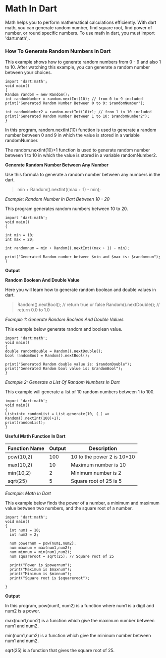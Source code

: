 # Math In Dart
Math helps you to perform mathematical calculations efficiently. With dart math, you can generate random number, find square root, find power of number, or round specific numbers. To use math in dart, you must import 'dart:math';.

### How To Generate Random Numbers In Dart
This example shows how to generate random numbers from 0 - 9 and also 1 to 10. After watching this example, you can generate a random number between your choices.

```
import 'dart:math';
void main()
{
Random random = new Random();
int randomNumber = random.nextInt(10); // from 0 to 9 included
print("Generated Random Number Between 0 to 9: $randomNumber");
  
int randomNumber2 = random.nextInt(10)+1; // from 1 to 10 included  
print("Generated Random Number Between 1 to 10: $randomNumber2"); 
}
```

In this program, random.nextInt(10) function is used to generate a random number between 0 and 9 in which the value is stored in a variable randomNumber.

The random.nextInt(10)+1 function is used to generate random number between 1 to 10 in which the value is stored in a variable randomNumber2.

**Generate Random Number Between Any Number**

Use this formula to generate a random number between any numbers in the dart.

> min + Random().nextInt((max + 1) - min);

*Example: Random Number In Dart Between 10 - 20*

This program generates random numbers between 10 to 20.

```
import 'dart:math';
void main()
{

int min = 10;
int max = 20; 

int randomnum = min + Random().nextInt((max + 1) - min);
  
print("Generated Random number between $min and $max is: $randomnum");  
}
```


**Output**

**Random Boolean And Double Value**

Here you will learn how to generate random boolean and double values in dart.

  >Random().nextBool(); // return true or false
  >Random().nextDouble(); // return 0.0 to 1.0

*Example 1: Generate Random Boolean And Double Values*

This example below generate random and boolean value.

```
import 'dart:math';
void main()
{
double randomDouble = Random().nextDouble();
bool randomBool = Random().nextBool();
  
print("Generated Random double value is: $randomDouble");  
print("Generated Random bool value is: $randomBool");  
}
```


*Example 2: Generate a List Of Random Numbers In Dart*

This example will generate a list of 10 random numbers between 1 to 100.

```
import 'dart:math';
void main()
{
List<int> randomList = List.generate(10, (_) => Random().nextInt(100)+1); 
print(randomList);  
}
```

**Useful Math Function In Dart**

| Function Name	| Output |	Description |
| --- | --- | --- |
| pow(10,2) |	100	| 10 to the power 2 is 10*10 |
| max(10,2) |	10	| Maximum number is 10 |
| min(10,2) |	2	| Minimum number is 2 |
| sqrt(25) |	5	| Square root of 25 is 5 |

*Example: Math In Dart*

This example below finds the power of a number, a minimum and maximum value between two numbers, and the square root of a number.

```
import 'dart:math';
void main()
{
  int num1 = 10;
  int num2 = 2;

  num powernum = pow(num1,num2);
  num maxnum = max(num1,num2);
  num minnum = min(num1,num2);
  num squareroot = sqrt(25); // Square root of 25
  
  print("Power is $powernum"); 
  print("Maximum is $maxnum"); 
  print("Minimum is $minnum"); 
  print("Square root is $squareroot"); 
  
}
```

**Output**


In this program, pow(num1, num2) is a function where num1 is a digit and num2 is a power.

max(num1,num2) is a function which give the maximum number between num1 and num2.

min(num1,num2) is a function which give the mininum number between num1 and num2.

sqrt(25) is a function that gives the square root of 25.